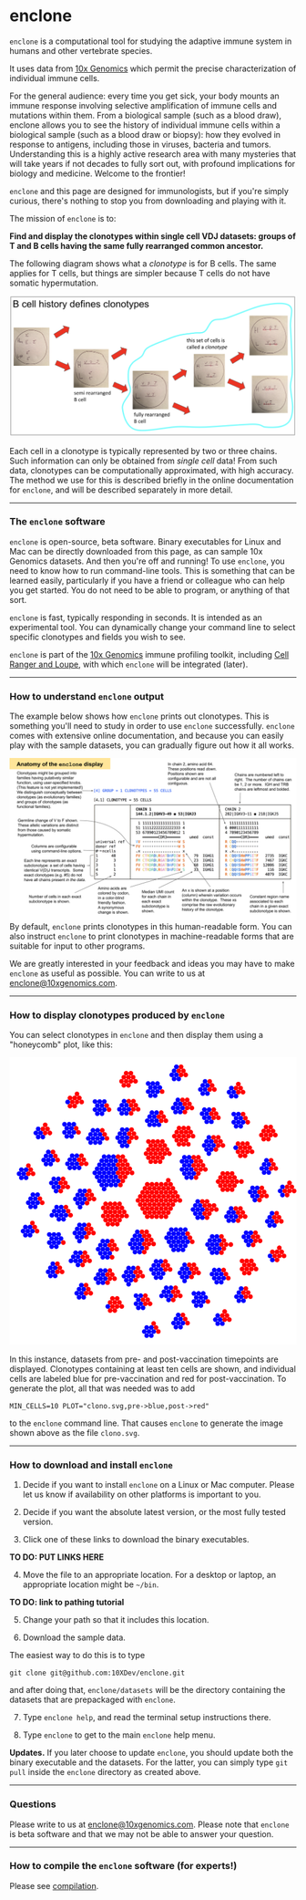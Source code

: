 # enclone

`enclone` is a computational tool for studying the adaptive immune system in humans and
other vertebrate species.  

It uses data from [10x Genomics](https://www.10xgenomics.com/) which permit the precise
characterization of individual immune cells.

For the general audience: every time you get sick, your body mounts an immune response involving
selective amplification of immune cells and mutations within them.  From a biological sample 
(such as a blood draw), enclone allows you to see the history of individual immune cells within a 
biological sample (such as a blood draw or biopsy): how they evolved in response to antigens, 
including those in viruses, bacteria and tumors.  Understanding this is a highly active 
research area with many mysteries that will take years if not decades to fully sort out, with 
profound implications for biology and medicine.  Welcome to the frontier!

`enclone` and this page are designed for immunologists, but if
you're simply curious, there's nothing to stop you from downloading and playing with it.

The mission of `enclone` is to:

**Find and display the clonotypes within single cell VDJ datasets:
groups of T and B cells having the same fully rearranged common ancestor.**

The following diagram shows what a _clonotype_ is for B cells.  The same applies for T cells,
but things are simpler because T cells do not have somatic hypermutation.

<img src="img/what_is_a_clonotype.png" alt="what is a clonotype" title="what is a clonotype" />

Each cell in a clonotype is typically represented by two or three chains.  Such information can
only be obtained from _single cell_ data!  From such data, clonotypes can be computationally
approximated, with high accuracy.  The method we use for this is described briefly in the online
documentation for `enclone`, and will be described separately in more detail.

___________________________________________________________________________________________________

### The `enclone` software

`enclone` is open-source, beta software.  Binary executables for Linux and Mac can be 
directly downloaded from this page, as can sample 10x Genomics datasets.  And then you're off and
running!  To use `enclone`, you need to know how to run command-line tools.  This is something that 
can be learned easily, particularly if you have a friend or colleague who can help you
get started.  You do not need to be able to program, or anything of that sort.

`enclone` is fast, typically responding in seconds.  It is intended as an experimental tool.
You can dynamically change your command line to select specific clonotypes and fields you wish
to see.

`enclone` is part of the [10x Genomics](https://www.10xgenomics.com/) immune 
profiling toolkit, including
[Cell Ranger and Loupe](https://support.10xgenomics.com/single-cell-gene-expression/software/overview/welcome), 
with which `enclone` will be integrated (later).

___________________________________________________________________________________________________

### How to understand `enclone` output

The example below shows how `enclone` prints out clonotypes.  This is something you'll need
to study in order to use `enclone` successfully.  `enclone` comes with extensive online 
documentation, and because you can easily play with the sample datasets, you can gradually
figure out how it all works.

<img src="img/enclone_annotated_example.svg" alt="enclone annotated example" title="enclone annotated example" /> By default, `enclone` prints clonotypes in this human-readable form.  You can also instruct
`enclone` to print clonotypes in machine-readable forms that are suitable for input to other
programs.

We are greatly interested in your feedback and ideas you may have to make `enclone` as useful
as possible.  You can write to us at enclone@10xgenomics.com.

___________________________________________________________________________________________________

### How to display clonotypes produced by `enclone`

You can select clonotypes in `enclone` and then display them using a "honeycomb" plot, like this:

<img src="img/clono.svg" alt="honeycomb plot" title="honeycomb plot" />

In this instance, datasets from pre- and post-vaccination timepoints are displayed.  Clonotypes 
containing at least ten cells are shown, and individual cells are labeled blue for pre-vaccination 
and red for post-vaccination.  To generate the plot, all that was needed was to add
```
MIN_CELLS=10 PLOT="clono.svg,pre->blue,post->red"
```
to the `enclone` command line.  That causes `enclone` to generate the image shown above as the file
`clono.svg`.

___________________________________________________________________________________________________

### How to download and install `enclone`

1. Decide if you want to install `enclone` on a Linux or Mac computer.  Please let us know if
availability on other platforms is important to you.

2. Decide if you want the absolute latest version, or the most fully tested version.

3. Click one of these links to download the binary executables.

<b>TO DO: PUT LINKS HERE</b>

4. Move the file to an appropriate location.  For a desktop or laptop, an appropriate location 
might be `~/bin`.

<b>TO DO: link to pathing tutorial</b>

5. Change your path so that it includes this location.

6. Download the sample data.

The easiest way to do this is to type
```
git clone git@github.com:10XDev/enclone.git
```
and after doing that, `enclone/datasets` will be the directory containing the datasets
that are prepackaged with `enclone`.

7. Type `enclone help`, and read the terminal setup instructions there.

8. Type `enclone` to get to the main `enclone` help menu.

<b>Updates.</b> If you later choose to update `enclone`, you should update both the binary
executable and the datasets.  For the latter, you can simply type `git pull` inside the `enclone`
directory as created above.

___________________________________________________________________________________________________

### Questions

Please write to us at enclone@10xgenomics.com.  Please note that `enclone` is beta software
and that we may not be able to answer your question.

___________________________________________________________________________________________________

### How to compile the `enclone` software (for experts!)

Please see [compilation](COMPILE.md).
